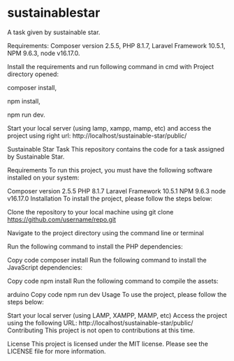 # sustainablestar
A task given by sustainable star.

Requirements:
  Composer version 2.5.5, 
  PHP 8.1.7, 
  Laravel Framework 10.5.1, 
  NPM 9.6.3, 
  node v16.17.0. 

Install the requirements and run following command in cmd with Project directory opened:
  
  composer install, 
  
  npm install, 
  
  npm run dev.

Start your local server (using lamp, xampp, mamp, etc) and access the project using right url:
http://localhost/sustainable-star/public/

Sustainable Star Task
This repository contains the code for a task assigned by Sustainable Star.

Requirements
To run this project, you must have the following software installed on your system:

Composer version 2.5.5
PHP 8.1.7
Laravel Framework 10.5.1
NPM 9.6.3
node v16.17.0
Installation
To install the project, please follow the steps below:

Clone the repository to your local machine using git clone https://github.com/username/repo.git

Navigate to the project directory using the command line or terminal

Run the following command to install the PHP dependencies:

Copy code
composer install
Run the following command to install the JavaScript dependencies:

Copy code
npm install
Run the following command to compile the assets:

arduino
Copy code
npm run dev
Usage
To use the project, please follow the steps below:

Start your local server (using LAMP, XAMPP, MAMP, etc)
Access the project using the following URL: http://localhost/sustainable-star/public/
Contributing
This project is not open to contributions at this time.

License
This project is licensed under the MIT license. Please see the LICENSE file for more information.
